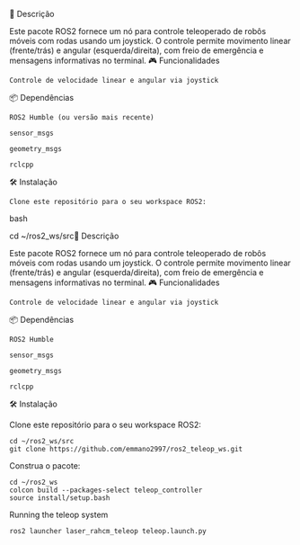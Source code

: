 📝 Descrição

Este pacote ROS2 fornece um nó para controle teleoperado de robôs móveis com rodas usando um joystick. O controle permite movimento linear (frente/trás) e angular (esquerda/direita), com freio de emergência e mensagens informativas no terminal.
🎮 Funcionalidades

    Controle de velocidade linear e angular via joystick
    
📦 Dependências

    ROS2 Humble (ou versão mais recente)

    sensor_msgs

    geometry_msgs

    rclcpp

🛠️ Instalação

    Clone este repositório para o seu workspace ROS2:

bash

cd ~/ros2_ws/src📝 Descrição

Este pacote ROS2 fornece um nó para controle teleoperado de robôs móveis com rodas usando um joystick. O controle permite movimento linear (frente/trás) e angular (esquerda/direita), com freio de emergência e mensagens informativas no terminal.
🎮 Funcionalidades

    Controle de velocidade linear e angular via joystick


📦 Dependências

    ROS2 Humble

    sensor_msgs

    geometry_msgs

    rclcpp

🛠️ Instalação

Clone este repositório para o seu workspace ROS2:

    cd ~/ros2_ws/src
    git clone https://github.com/emmano2997/ros2_teleop_ws.git

Construa o pacote:

    cd ~/ros2_ws
    colcon build --packages-select teleop_controller
    source install/setup.bash

Running the teleop system

    ros2 launcher laser_rahcm_teleop teleop.launch.py

